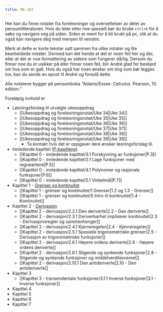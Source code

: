 ```yaml
---
title: MA-183
---
```

Her kan du finne notater fra forelesninger og oversettelser av deler av pensumlitteraturen. Hvis du leter etter noe spesielt bør du bruke `ctrl+k` for å søke og navigere seg på siden. Siden er ment for å bli brukt på pc, slik at du også kan navigere deg med menyen til venstre.

Merk at dette er korte tekster satt sammen fra ulike notater og lite bearbeidede notater. Dermed kan det hende at det er noen feil her og der, eller at det er noe formattering av sidene som fungerer dårlig. Dersom du finner noe du er usikker på eller finner noen feil, blir André glad for beskjed om hva som er galt. Hvis du også har noen ønsker om ting som bør legges inn, kan du sende en epost til André og foreslå dette.

Alle notatene bygger på pensumboka "Adams/Essex: _Calculus_. Pearson, 10. edition."

Foreløpig innhold er
- Løsningsforslag til utvalgte ukesoppdrag
    - [[Ukesoppdrag og forelesningsnotat/Uke 34|Uke 34]]
    - [[Ukesoppdrag og forelesningsnotat/Uke 35|Uke 35]]
    - [[Ukesoppdrag og forelesningsnotat/Uke 36|Uke 36]]
    - [[Ukesoppdrag og forelesningsnotat/Uke 37|Uke 37]]
    - [[Ukesoppdrag og forelesningsnotat/Uke 38|Uke 38]]
    - [[Ukesoppdrag og forelesningsnotat/Uke 39|Uke 39]]
        - Ta kontakt hvis det er oppgaver dere ønsker løsningsforslag til.
- Innledende kapittel ([P-kapitlene](Kapittel-0---innledende-kapittel/)). 
    - [[Kapittel 0 - innledende kapittel/3.1 Forskyvning av funksjoner|P.3]]
    - [[Kapittel 0 - innledende kapittel/2.1 Lage funksjoner med regneartene|P.5]]
    - [[Kapittel 0 - innledende kapittel/4.1 Polynomer og rasjonale funksjoner|P.6]]
    - [[Kapittel 0 - innledende kapittel/5.1 Vinkelmål|P.7]]
- Kapittel 1 - [Grenser og kontinuitet](Kapittel-1---grenser-og-kontinuitet/)
    - [[Kapittel 1 - grenser og kontinuitet/1 Grenser|1.2 og 1.3 - Grenser]]
    - [[Kapittel 1 - grenser og kontinuitet/5 Intro til kontinuitet|1.4 - Kontinuitet]]
- Kapittel 2 - [Derivasjon](Kapittel-2---derivasjon/)
    - [[Kapittel 2 - derivasjon/2.2.1 Den deriverte|2.2 - Den deriverte]]
    - [[Kapittel 2 - derivasjon/2.3.1 Deriverbarhet impliserer kontinuitet|2.3 - Derivasjonsregler og sammenhenger]]
    - [[Kapittel 2 - derivasjon/2.4.1 Kjerneregelen|2.4 - Kjerneregelen]]
    - [[Kapittel 2 - derivasjon/2.5.1 Spesielle trigonometriske grenser|2.5 - Derivasjon av trigonometriske funksjoner]]
    - [[Kapittel 2 - derivasjon/2.6.1 Høyere ordens deriverte|2.6 - Høyere ordens deriverte]]
    - [[Kapittel 2 - derivasjon/2.8.1 Stigende og synkende funksjoner|2.8 - Stigende og synkende funksjoner og middelverditeoremet]]
    - [[Kapittel 2 - derivasjon/2.10.1 Den antideriverte|2.10 - Den antideriverte]]
- Kapittel 3 
    - [[Kapittel 3 - transendentale funksjoner/3.1.1 Inverse funksjoner|3.1 - Inverse funksjoner]]
- Kapittel 4
- Kapittel 5
- Kapittel 6
- Kapittel 7
